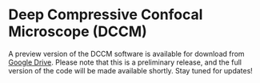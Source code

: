 # Deep Compressive Confocal Microscope (DCCM)

A preview version of the DCCM software is available for download from [Google Drive](). Please note that this is a preliminary release, and the full version of the code will be made available shortly. Stay tuned for updates!
